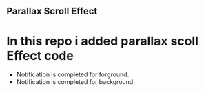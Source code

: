 ## Parallax Scroll Effect

# In this repo i added parallax scoll Effect code 
- Notification is completed for forground.
- Notification is completed for background.